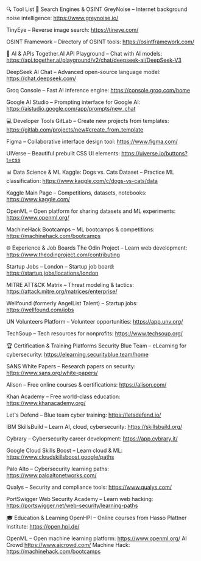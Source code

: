 🔍 Tool List
🔎 Search Engines & OSINT
GreyNoise – Internet background noise intelligence: https://www.greynoise.io/

TinyEye – Reverse image search: https://tineye.com/

OSINT Framework – Directory of OSINT tools: https://osintframework.com/

🧠 AI & APIs
Together.AI API Playground – Chat with AI models: https://api.together.ai/playground/v2/chat/deepseek-ai/DeepSeek-V3

DeepSeek AI Chat – Advanced open-source language model: https://chat.deepseek.com/

Groq Console – Fast AI inference engine: https://console.groq.com/home

Google AI Studio – Prompting interface for Google AI: https://aistudio.google.com/app/prompts/new_chat

💻 Developer Tools
GitLab – Create new projects from templates: https://gitlab.com/projects/new#create_from_template

Figma – Collaborative interface design tool: https://www.figma.com/

UIVerse – Beautiful prebuilt CSS UI elements: https://uiverse.io/buttons?t=css

📊 Data Science & ML
Kaggle: Dogs vs. Cats Dataset – Practice ML classification: https://www.kaggle.com/c/dogs-vs-cats/data

Kaggle Main Page – Competitions, datasets, notebooks: https://www.kaggle.com/

OpenML – Open platform for sharing datasets and ML experiments: https://www.openml.org/

MachineHack Bootcamps – ML bootcamps & competitions: https://machinehack.com/bootcamps

🌐 Experience & Job Boards
The Odin Project – Learn web development: https://www.theodinproject.com/contributing

Startup Jobs – London – Startup job board: https://startup.jobs/locations/london

MITRE ATT&CK Matrix – Threat modeling & tactics: https://attack.mitre.org/matrices/enterprise/

Wellfound (formerly AngelList Talent) – Startup jobs: https://wellfound.com/jobs

UN Volunteers Platform – Volunteer opportunities: https://app.unv.org/

TechSoup – Tech resources for nonprofits: https://www.techsoup.org/

🏆 Certification & Training Platforms
Security Blue Team – eLearning for cybersecurity: https://elearning.securityblue.team/home

SANS White Papers – Research papers on security: https://www.sans.org/white-papers/

Alison – Free online courses & certifications: https://alison.com/

Khan Academy – Free world-class education: https://www.khanacademy.org/

Let's Defend – Blue team cyber training: https://letsdefend.io/

IBM SkillsBuild – Learn AI, cloud, cybersecurity: https://skillsbuild.org/

Cybrary – Cybersecurity career development: https://app.cybrary.it/

Google Cloud Skills Boost – Learn cloud & ML: https://www.cloudskillsboost.google/paths

Palo Alto – Cybersecurity learning paths: https://www.paloaltonetworks.com/

Qualys – Security and compliance tools: https://www.qualys.com/

PortSwigger Web Security Academy – Learn web hacking: https://portswigger.net/web-security/learning-paths

🎓 Education & Learning
OpenHPI – Online courses from Hasso Plattner Institute: https://open.hpi.de/

OpenML – Open machine learning platform: https://www.openml.org/
AI Crowd https://www.aicrowd.com/
Machine Hack: https://machinehack.com/bootcamps


 

  
    
